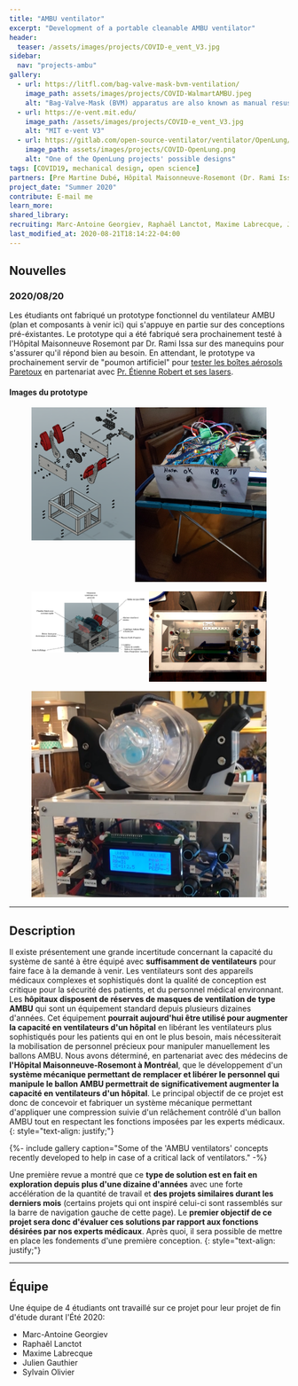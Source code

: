```yaml
---
title: "AMBU ventilator"
excerpt: "Development of a portable cleanable AMBU ventilator"
header:
  teaser: /assets/images/projects/COVID-e_vent_V3.jpg
sidebar:
  nav: "projects-ambu"
gallery:
  - url: https://litfl.com/bag-valve-mask-bvm-ventilation/
    image_path: assets/images/projects/COVID-WalmartAMBU.jpeg
    alt: "Bag-Valve-Mask (BVM) apparatus are also known as manual resuscitators and as self-inflating resuscitation systems"
  - url: https://e-vent.mit.edu/
    image_path: /assets/images/projects/COVID-e_vent_V3.jpg
    alt: "MIT e-vent V3"
  - url: https://gitlab.com/open-source-ventilator/ventilator/OpenLung/-/wikis/Design#visual-communication
    image_path: assets/images/projects/COVID-OpenLung.png
    alt: "One of the OpenLung projects' possible designs"
tags: [COVID19, mechanical design, open science]
partners: [Pre Martine Dubé, Hôpital Maisonneuve-Rosemont (Dr. Rami Issa)]
project_date: "Summer 2020"
contribute: E-mail me
learn_more: 
shared_library: 
recruiting: Marc-Antoine Georgiev, Raphaêl Lanctot, Maxime Labrecque, Julien Gauthier, Sylvain Olivier
last_modified_at: 2020-08-21T18:14:22-04:00
---
```


## Nouvelles

### 2020/08/20

Les étudiants ont fabriqué un prototype fonctionnel du ventilateur AMBU (plan et composants à venir ici) qui s'appuye en partie sur des conceptions pré-éxistantes. Le prototype qui a été fabriqué sera prochainement testé à l'Hôpital Maisonneuve Rosemont par Dr. Rami Issa sur des manequins pour s'assurer qu'il répond bien au besoin. En attendant, le prototype va prochainement servir de "poumon artificiel" pour [tester les boîtes aérosols Paretoux](/projects/COVID-paretoux) en partenariat avec [Pr. Étienne Robert et ses lasers](https://www.polymtl.ca/carrefour-actualite/en/news/examining-aerosol-movement-order-better-protect-health-care-personnel).

#### Images du prototype

<figure class="half" style="display:flex">
    <a href="/assets/images/projects/COVID-AMBU-proto05.png"><img src="/assets/images/projects/COVID-AMBU-proto05.png"></a>
    <a href="/assets/images/projects/COVID-AMBU-proto02.jpg"><img src="/assets/images/projects/COVID-AMBU-proto02.jpg"></a>

</figure>

<figure class="half" style="display:flex">
    <a href="/assets/images/projects/COVID-AMBU-proto04.png"><img src="/assets/images/projects/COVID-AMBU-proto04.png"></a>
    <a href="/assets/images/projects/COVID-AMBU-proto01.jpg"><img src="/assets/images/projects/COVID-AMBU-proto01.jpg"></a>
</figure>

<figure class="half">
    <a href="/assets/images/projects/COVID-AMBU-proto06.png"><img src="/assets/images/projects/COVID-AMBU-proto06.png"></a>
</figure>

---

## Description

Il existe présentement une grande incertitude concernant la capacité du système de santé à être équipé avec **suffisamment de ventilateurs** pour faire face à la demande à venir. Les ventilateurs sont des appareils médicaux complexes et sophistiqués dont la qualité de conception est critique pour la sécurité des patients, et du personnel médical environnant. Les **hôpitaux disposent de réserves de masques de ventilation de type AMBU** qui sont un équipement standard depuis plusieurs dizaines d'années. Cet équipement **pourrait aujourd'hui être utilisé pour augmenter la capacité en ventilateurs d'un hôpital** en libérant les ventilateurs plus sophistiqués pour les patients qui en ont le plus besoin, mais nécessiterait la mobilisation de personnel précieux pour manipuler manuellement les ballons AMBU. Nous avons déterminé, en partenariat avec des médecins de **l'Hôpital Maisonneuve-Rosemont à Montréal**, que le développement d'un **système mécanique permettant de remplacer et libérer le personnel qui manipule le ballon AMBU permettrait de significativement augmenter la capacité en ventilateurs d'un hôpital**. Le principal objectif de ce projet est donc de concevoir et fabriquer un système mécanique permettant d'appliquer une compression suivie d'un relâchement contrôlé d'un ballon AMBU tout en respectant les fonctions imposées par les experts médicaux.
{: style="text-align: justify;"}

{%- include gallery caption="Some of the 'AMBU ventilators' concepts recently developed to help in case of a critical lack of ventilators." -%}

Une première revue a montré que ce **type de solution est en fait en exploration depuis plus d'une dizaine d'années** avec une forte accélération de la quantité de travail et **des projets similaires durant les derniers mois** (certains projets qui ont inspiré celui-ci sont rassemblés sur la barre de navigation gauche de cette page). Le **premier objectif de ce projet sera donc d'évaluer ces solutions par rapport aux fonctions désirées par nos experts médicaux**. Après quoi, il sera possible de mettre en place les fondements d'une première conception.
{: style="text-align: justify;"}

---

## Équipe

Une équipe de 4 étudiants ont travaillé sur ce projet pour leur projet de fin d'étude durant l'Été 2020:

* Marc-Antoine Georgiev
* Raphaêl Lanctot
* Maxime Labrecque
* Julien Gauthier
* Sylvain Olivier




